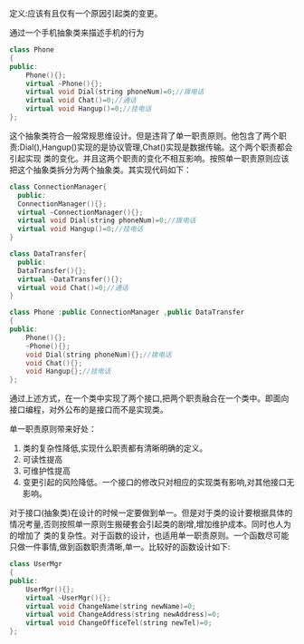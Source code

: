 定义:应该有且仅有一个原因引起类的变更。
  
通过一个手机抽象类来描述手机的行为
```cpp
class Phone  
{  
public:  
    Phone(){};  
    virtual ~Phone(){};  
    virtual void Dial(string phoneNum)=0;//拨电话  
    virtual void Chat()=0;//通话
    virtual void Hangup()=0;//挂电话  
};
```
这个抽象类符合一般常规思维设计。但是违背了单一职责原则。他包含了两个职责:Dial(),Hangup()实现的是协议管理,Chat()实现是数据传输。这个两个职责都会引起实现
类的变化。并且这两个职责的变化不相互影响。按照单一职责原则应该把这个抽象类拆分为两个抽象类。其实现代码如下：

```cpp
class ConnectionManager{
  public:
  ConnectionManager(){};  
  virtual ~ConnectionManager(){};  
  virtual void Dial(string phoneNum)=0;//拨电话    
  virtual void Hangup()=0;//挂电话
}

class DataTransfer{
  public:
  DataTransfer(){};  
  virtual ~DataTransfer(){};  
  virtual void Chat()=0;//通话
}

class Phone :public ConnectionManager ,public DataTransfer 
{  
public:  
    Phone(){};  
    ~Phone(){};  
    void Dial(string phoneNum){};//拨电话    
    void Chat(){};
    void Hangup{};//挂电话  
};
```
通过上述方式，在一个类中实现了两个接口,把两个职责融合在一个类中。即面向接口编程，对外公布的是接口而不是实现类。

单一职责原则带来好处：
  1. 类的复杂性降低,实现什么职责都有清晰明确的定义。
  2. 可读性提高
  3. 可维护性提高
  4. 变更引起的风险降低。一个接口的修改只对相应的实现类有影响,对其他接口无影响。
  
  
对于接口(抽象类)在设计的时候一定要做到单一。但是对于类的设计要根据具体的情况考量,否则按照单一原则生搬硬套会引起类的剧增,增加维护成本。同时也人为的增加了
类的复杂性。对于函数的设计，也适用单一职责原则。一个函数尽可能只做一件事情,做到函数职责清晰,单一。比较好的函数设计如下:
```cpp
class UserMgr  
{  
public:  
    UserMgr(){};  
    virtual ~UserMgr(){};  
    virtual void ChangeName(string newName)=0;
    virtual void ChangeAddress(string newAddress)=0;
    virtual void ChangeOfficeTel(string newTel)=0; 
};
```
